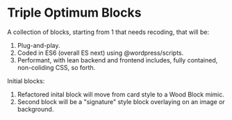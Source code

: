 # Triple Optimum Blocks
A collection of blocks, starting from 1 that needs recoding, that will be:
1. Plug-and-play.
2. Coded in ES6 (overall ES next) using @wordpress/scripts.
3. Performant, with lean backend and frontend includes, fully contained, non-coliding CSS, so forth.

Initial blocks:
1. Refactored inital block will move from card style to a Wood Block mimic.
2. Second block will be a "signature" style block overlaying on an image or background.


